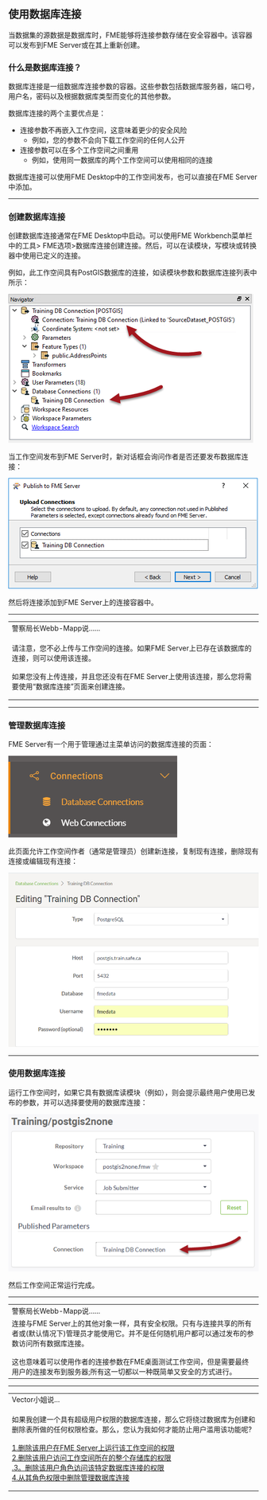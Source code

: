   <div id="readme" class="readme blob instapaper_body">
    <article class="markdown-body entry-content" itemprop="text"><h2><a id="user-content-using-database-connections" class="anchor" aria-hidden="true" href="./2.02.DatabaseConnections.md#using-database-connections"></a><font style="vertical-align: inherit;"><font style="vertical-align: inherit;">使用数据库连接</font></font></h2>
<p><font style="vertical-align: inherit;"><font style="vertical-align: inherit;">当数据集的源数据是数据库时，FME能够将连接参数存储在安全容器中。</font><font style="vertical-align: inherit;">该容器可以发布到FME Server或在其上重新创建。</font></font></p>
<h3><a id="user-content-what-is-a-database-connection" class="anchor" aria-hidden="true" href="./2.02.DatabaseConnections.md#what-is-a-database-connection"></a><font style="vertical-align: inherit;"><font style="vertical-align: inherit;">什么是数据库连接？</font></font></h3>
<p><font style="vertical-align: inherit;"><font style="vertical-align: inherit;">数据库连接是一组数据库连接参数的容器。</font><font style="vertical-align: inherit;">这些参数包括数据库服务器，端口号，用户名，密码以及根据数据库类型而变化的其他参数。</font></font></p>
<p><font style="vertical-align: inherit;"><font style="vertical-align: inherit;">数据库连接的两个主要优点是：</font></font></p>
<ul>
<li><font style="vertical-align: inherit;"><font style="vertical-align: inherit;">连接参数不再嵌入工作空间，这意味着更少的安全风险
</font></font><ul>
<li><font style="vertical-align: inherit;"><font style="vertical-align: inherit;">例如，您的参数不会向下载工作空间的任何人公开</font></font></li>
</ul>
</li>
<li><font style="vertical-align: inherit;"><font style="vertical-align: inherit;">连接参数可以在多个工作空间之间重用
</font></font><ul>
<li><font style="vertical-align: inherit;"><font style="vertical-align: inherit;">例如，使用同一数据库的两个工作空间可以使用相同的连接</font></font></li>
</ul>
</li>
</ul>
<p><font style="vertical-align: inherit;"><font style="vertical-align: inherit;">数据库连接可以使用FME Desktop中的工作空间发布，也可以直接在FME Server中添加。</font></font></p>
<hr>
<h3><a id="user-content-creating-database-connections" class="anchor" aria-hidden="true" href="./2.02.DatabaseConnections.md#creating-database-connections"></a><font style="vertical-align: inherit;"><font style="vertical-align: inherit;">创建数据库连接</font></font></h3>
<p><font style="vertical-align: inherit;"><font style="vertical-align: inherit;">创建数据库连接通常在FME Desktop中启动。</font><font style="vertical-align: inherit;">可以使用FME Workbench菜单栏中的工具&gt; FME选项&gt;数据库连接创建连接。</font><font style="vertical-align: inherit;">然后，可以在读模块，写模块或转换器中使用已定义的连接。</font></font></p>
<p><font style="vertical-align: inherit;"><font style="vertical-align: inherit;">例如，此工作空间具有PostGIS数据库的连接，如读模块参数和数据库连接列表中所示：</font></font></p>
<p><a target="_blank" rel="noopener noreferrer" href="./Images/Img2.001.DatabaseConnectionInWB.png"><img src="./Images/Img2.001.DatabaseConnectionInWB.png" alt="" style="max-width:100%;"></a></p>
<p><font style="vertical-align: inherit;"><font style="vertical-align: inherit;">当工作空间发布到FME Server时，新对话框会询问作者是否还要发布数据库连接：</font></font></p>
<p><a target="_blank" rel="noopener noreferrer" href="./Images/Img2.002.DatabaseConnectionInWiz.png"><img src="./Images/Img2.002.DatabaseConnectionInWiz.png" alt="" style="max-width:100%;"></a></p>
<p><font style="vertical-align: inherit;"><font style="vertical-align: inherit;">然后将连接添加到FME Server上的连接容器中。</font></font></p>
<hr>

<table>
<tbody><tr>
<td>
<i></i><font style="vertical-align: inherit;"><font style="vertical-align: inherit;">
警察局长Webb-Mapp说......
</font></font></td>
</tr>
<tr>
<td><font style="vertical-align: inherit;"><font style="vertical-align: inherit;">

请注意，您不必上传与工作空间的连接。</font><font style="vertical-align: inherit;">如果FME Server上已存在该数据库的连接，则可以使用该连接。
</font></font><br><br><font style="vertical-align: inherit;"><font style="vertical-align: inherit;">如果您没有上传连接，并且您还没有在FME Server上使用该连接，那么您将需要使用“数据库连接”页面来创建连接。

</font></font></td>
</tr>
</tbody></table>
<hr>
<h3><a id="user-content-managing-database-connections" class="anchor" aria-hidden="true" href="./2.02.DatabaseConnections.md#managing-database-connections"></a><font style="vertical-align: inherit;"><font style="vertical-align: inherit;">管理数据库连接</font></font></h3>
<p><font style="vertical-align: inherit;"><font style="vertical-align: inherit;">FME Server有一个用于管理通过主菜单访问的数据库连接的页面：</font></font></p>
<p><a target="_blank" rel="noopener noreferrer" href="./Images/Img2.003.ConnectionsMenu.png"><img src="./Images/Img2.003.ConnectionsMenu.png" alt="" style="max-width:100%;"></a></p>
<p><font style="vertical-align: inherit;"><font style="vertical-align: inherit;">此页面允许工作空间作者（通常是管理员）创建新连接，复制现有连接，删除现有连接或编辑现有连接：</font></font></p>
<p><a target="_blank" rel="noopener noreferrer" href="./Images/Img2.004.DatabaseConnectionEditingInServer.png"><img src="./Images/Img2.004.DatabaseConnectionEditingInServer.png" alt="" style="max-width:100%;"></a></p>
<hr>
<h3><a id="user-content-using-database-connections-1" class="anchor" aria-hidden="true" href="./2.02.DatabaseConnections.md#using-database-connections-1"></a><font style="vertical-align: inherit;"><font style="vertical-align: inherit;">使用数据库连接</font></font></h3>
<p><font style="vertical-align: inherit;"><font style="vertical-align: inherit;">运行工作空间时，如果它具有数据库读模块（例如），则会提示最终用户使用已发布的参数，并可以选择要使用的数据库连接：</font></font></p>
<p><a target="_blank" rel="noopener noreferrer" href="./Images/Img2.005.DatabaseConnectionInServerRun.png"><img src="./Images/Img2.005.DatabaseConnectionInServerRun.png" alt="" style="max-width:100%;"></a></p>
<p><font style="vertical-align: inherit;"><font style="vertical-align: inherit;">然后工作空间正常运行完成。</font></font></p>
<hr>

<table>
<tbody><tr>
<td>
<i></i><font style="vertical-align: inherit;"><font style="vertical-align: inherit;">
警察局长Webb-Mapp说......
</font></font></td>
</tr>
<tr>
<td>
连接与FME Server上的其他对象一样，具有安全权限。只有与连接共享的所有者或(默认情况下)管理员才能使用它。并不是任何随机用户都可以通过发布的参数访问所有数据库连接。
<br><br>这也意味着可以使用作者的连接参数在FME桌面测试工作空间，但是需要最终用户的连接发布到服务器;所有这一切都以一种既简单又安全的方式进行。
</td>
</tr>
</tbody></table>
<hr>

<table>
<tbody><tr>
<td>
<i></i>
Vector小姐说...
</td>
</tr>
<tr>
<td><font style="vertical-align: inherit;"><font style="vertical-align: inherit;">

如果我创建一个具有超级用户权限的数据库连接，那么它将绕过数据库为创建和删除表所做的任何权限检查。</font><font style="vertical-align: inherit;">那么，您认为我如何才能防止用户滥用该功能呢?
</font></font><br><br><a href="http://52.73.3.37/fmedatastreaming/Manual/QAResponse2017.fmw?chapter=21&amp;question=5&amp;answer=1&amp;DestDataset_TEXTLINE=C%3A%5CFMEOutput%5CQAResponse.html" rel="nofollow"><font style="vertical-align: inherit;"><font style="vertical-align: inherit;">1.删​​除该用户在FME Server上运行该工作空间的权限</font></font></a>
<br><a href="http://52.73.3.37/fmedatastreaming/Manual/QAResponse2017.fmw?chapter=21&amp;question=5&amp;answer=2&amp;DestDataset_TEXTLINE=C%3A%5CFMEOutput%5CQAResponse.html" rel="nofollow"><font style="vertical-align: inherit;"><font style="vertical-align: inherit;">2.删除该用户访问工作空间所在的整个存储库的权限</font></font></a>
<br><a href="http://52.73.3.37/fmedatastreaming/Manual/QAResponse2017.fmw?chapter=21&amp;question=5&amp;answer=3&amp;DestDataset_TEXTLINE=C%3A%5CFMEOutput%5CQAResponse.html" rel="nofollow"><font style="vertical-align: inherit;"><font style="vertical-align: inherit;">.3。删除该用户角色访问该特定数据库连接的权限</font></font></a>
<br><a href="http://52.73.3.37/fmedatastreaming/Manual/QAResponse2017.fmw?chapter=21&amp;question=5&amp;answer=4&amp;DestDataset_TEXTLINE=C%3A%5CFMEOutput%5CQAResponse.html" rel="nofollow"><font style="vertical-align: inherit;"><font style="vertical-align: inherit;">4.从其角色权限中删除管理数据库连接</font></font></a>

</td>
</tr>
</tbody></table>
</article>
  </div>
